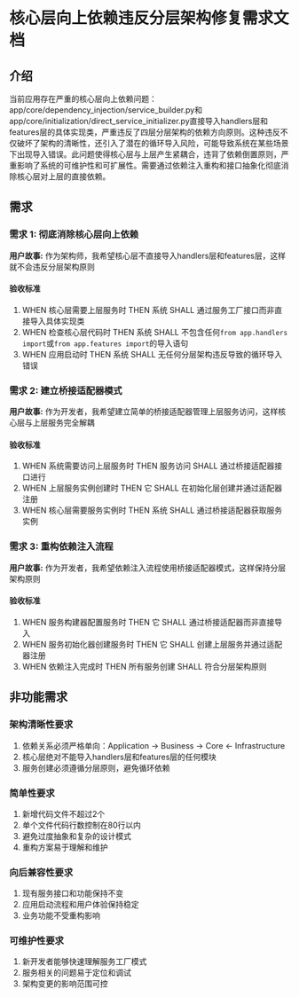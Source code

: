 # 核心层向上依赖违反分层架构修复需求文档

## 介绍

当前应用存在严重的核心层向上依赖问题：app/core/dependency_injection/service_builder.py和app/core/initialization/direct_service_initializer.py直接导入handlers层和features层的具体实现类，严重违反了四层分层架构的依赖方向原则。这种违反不仅破坏了架构的清晰性，还引入了潜在的循环导入风险，可能导致系统在某些场景下出现导入错误。此问题使得核心层与上层产生紧耦合，违背了依赖倒置原则，严重影响了系统的可维护性和可扩展性。需要通过依赖注入重构和接口抽象化彻底消除核心层对上层的直接依赖。

## 需求

### 需求 1: 彻底消除核心层向上依赖

**用户故事:** 作为架构师，我希望核心层不直接导入handlers层和features层，这样就不会违反分层架构原则

#### 验收标准

1. WHEN 核心层需要上层服务时 THEN 系统 SHALL 通过服务工厂接口而非直接导入具体实现类
2. WHEN 检查核心层代码时 THEN 系统 SHALL 不包含任何`from app.handlers import`或`from app.features import`的导入语句
3. WHEN 应用启动时 THEN 系统 SHALL 无任何分层架构违反导致的循环导入错误

### 需求 2: 建立桥接适配器模式

**用户故事:** 作为开发者，我希望建立简单的桥接适配器管理上层服务访问，这样核心层与上层服务完全解耦

#### 验收标准

1. WHEN 系统需要访问上层服务时 THEN 服务访问 SHALL 通过桥接适配器接口进行
2. WHEN 上层服务实例创建时 THEN 它 SHALL 在初始化层创建并通过适配器注册
3. WHEN 核心层需要服务实例时 THEN 系统 SHALL 通过桥接适配器获取服务实例

### 需求 3: 重构依赖注入流程

**用户故事:** 作为开发者，我希望依赖注入流程使用桥接适配器模式，这样保持分层架构原则

#### 验收标准

1. WHEN 服务构建器配置服务时 THEN 它 SHALL 通过桥接适配器而非直接导入
2. WHEN 服务初始化器创建服务时 THEN 它 SHALL 创建上层服务并通过适配器注册
3. WHEN 依赖注入完成时 THEN 所有服务创建 SHALL 符合分层架构原则

## 非功能需求

### 架构清晰性要求

1. 依赖关系必须严格单向：Application → Business → Core ← Infrastructure
2. 核心层绝对不能导入handlers层和features层的任何模块
3. 服务创建必须遵循分层原则，避免循环依赖

### 简单性要求

1. 新增代码文件不超过2个
2. 单个文件代码行数控制在80行以内
3. 避免过度抽象和复杂的设计模式
4. 重构方案易于理解和维护

### 向后兼容性要求

1. 现有服务接口和功能保持不变
2. 应用启动流程和用户体验保持稳定
3. 业务功能不受重构影响

### 可维护性要求

1. 新开发者能够快速理解服务工厂模式
2. 服务相关的问题易于定位和调试
3. 架构变更的影响范围可控